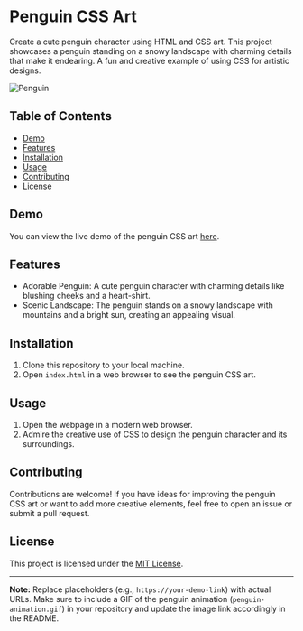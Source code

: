 # Penguin CSS Art

Create a cute penguin character using HTML and CSS art. This project showcases a penguin standing on a snowy landscape with charming details that make it endearing. A fun and creative example of using CSS for artistic designs.

![Penguin](./penguin-animation.gif)

## Table of Contents

- [Demo](#demo)
- [Features](#features)
- [Installation](#installation)
- [Usage](#usage)
- [Contributing](#contributing)
- [License](#license)

## Demo

You can view the live demo of the penguin CSS art [here](https://your-demo-link).

## Features

- Adorable Penguin: A cute penguin character with charming details like blushing cheeks and a heart-shirt.
- Scenic Landscape: The penguin stands on a snowy landscape with mountains and a bright sun, creating an appealing visual.

## Installation

1. Clone this repository to your local machine.
2. Open `index.html` in a web browser to see the penguin CSS art.

## Usage

1. Open the webpage in a modern web browser.
2. Admire the creative use of CSS to design the penguin character and its surroundings.

## Contributing

Contributions are welcome! If you have ideas for improving the penguin CSS art or want to add more creative elements, feel free to open an issue or submit a pull request.

## License

This project is licensed under the [MIT License](LICENSE).

---

**Note:** Replace placeholders (e.g., `https://your-demo-link`) with actual URLs. Make sure to include a GIF of the penguin animation (`penguin-animation.gif`) in your repository and update the image link accordingly in the README.
